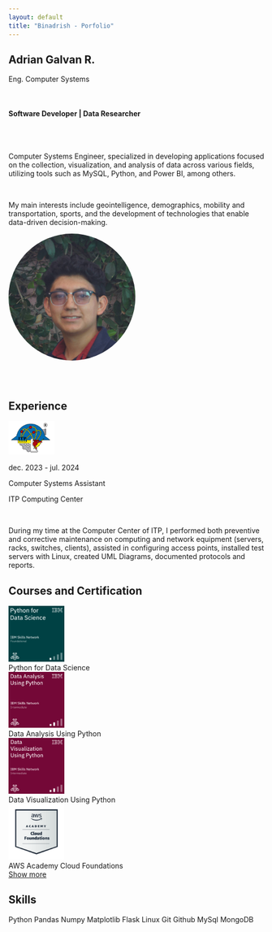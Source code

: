 ```yaml
---
layout: default
title: "Binadrish - Porfolio"
---
```



<html lang="es">
        <div class="desc">
            <section class="post">
                <h2>Adrian Galvan R.</h2>
                <p>Eng. Computer Systems</p> <!-- Cambia 'titulo' por el campo adecuado de tu documento -->
                <br>
                <h4 class="puesto">Software Developer | Data Researcher</h4>
                <br>
                <br>
                <p>Computer Systems Engineer, specialized in developing applications
                    focused on the collection, visualization, and analysis of data across
                    various fields, utilizing tools such as MySQL, Python,
                    and Power BI, among others.</p> <!-- Cambia 'descripcion' por el campo adecuado -->
                <br>
                <p>My main interests include geointelligence,
                    demographics, mobility and transportation, sports, and the development
                    of technologies that enable data-driven decision-making.</p> <!-- Cambia 'interes' por el campo adecuado -->
            </section>
            <section class="post_image">
                <img src="/assets/images/adrian2.jpg" alt="AdrianGR" style="width:250px; border-radius: 50%;">
                <div class="social-icons" style="text-align:center; margin-top: 20px;">
                    <a href="https://github.com/binadrish" target="_blank" style="margin-right: 15px;">
                        <i class="fab fa-github" style="font-size: 1.5em;"></i>
                    </a>
                    <a href="https://www.linkedin.com/in/dev-adriangr/" target="_blank" style="margin-right: 15px;">
                        <i class="fab fa-linkedin" style="font-size: 1.5em;"></i>
                    </a>
                    <a href="https://medium.com/@dev.adriangr" target="_blank">
                        <i class="fab fa-medium" style="font-size: 1.5em;"></i>
                    </a>
                    <a href="https://x.com/binadrish" target="_blank" style="margin-right: 15px;">
                        <i class="fab fa-twitter" style="font-size: 1.5em;"></i>
                    </a>   
                </div>
            </section>
        </div>
        <div class="skills">
            <h2>Experience</h2>
            <div class="container">
                <img src="/assets/images/itp.png" alt="Avatar" style="width:90px">
                <p>dec. 2023 - jul. 2024</p>
                <p>Computer Systems Assistant</p>
                <p>ITP Computing Center</p>
                <br>
                <p>
                    During my time at the Computer Center of ITP, I performed both
                    preventive and corrective maintenance on computing and network
                    equipment (servers, racks, switches, clients), assisted in configuring
                    access points, installed test servers with Linux, created UML Diagrams,
                    documented protocols and reports.
                </p>
            </div>
            <h2>Courses and Certification</h2>
            <div class="responsive">
                <div class="gallery">
                    <a target="_blank" href="https://www.credly.com/badges/1d4ff898-737a-4f65-a3c4-e800e818306d/linked_in_profile">
                    <img src="/assets/images/pythonDS.png" alt="aws " style="width:110px">
                    </a>
                    <div class="desc-gallery">Python for Data Science</div>
                </div>
                <div class="gallery">
                    <a target="_blank" href="https://www.credly.com/badges/75670bd4-4142-483a-a840-b40b43ce85c4/linked_in_profile">
                    <img src="/assets/images/pythonDA.png" alt="aws " style="width:110px">
                    </a>
                    <div class="desc-gallery">Data Analysis Using Python</div>
                </div>
                <div class="gallery">
                    <a target="_blank" href="https://www.credly.com/badges/06a06710-5bc8-46ee-927c-035a382983a5/linked_in_profile">
                    <img src="/assets/images/pythonDV.png" alt="aws " style="width:110px">
                    </a>
                    <div class="desc-gallery">Data Visualization Using Python</div>
                </div>
                <div class="gallery">
                    <a target="_blank" href="https://www.credly.com/badges/f8c264a2-a77f-440f-bd4c-9f3b8ee80b4e/linked_in_profile">
                    <img src="/assets/images/aws.png" alt="aws " style="width:110px">
                    </a>
                    <div class="desc-gallery">AWS Academy Cloud Foundations </div>
                </div>
                <a class="more" target="_blank" href="https://www.credly.com/users/adrian-galvan-rodriguez">Show more
                </a>
            </div>
            <div class="clearfix"></div> 
            <h2>Skills</h2>
            <div class="skill-container">
                <span class="tag-cloud">Python</span>
                <span class="tag-cloud">Pandas</span>
                <span class="tag-cloud">Numpy</span>
                <span class="tag-cloud">Matplotlib</span>
                <span class="tag-cloud">Flask</span>
                <span class="tag-cloud">Linux</span>
                <span class="tag-cloud">Git</span>
                <span class="tag-cloud">Github</span>
                <span class="tag-cloud">MySql</span>
                <span class="tag-cloud">MongoDB</span> 
            </div>
        </div>



